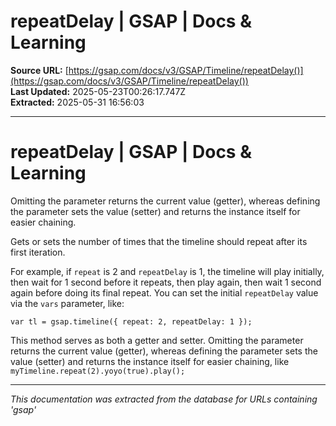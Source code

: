 # repeatDelay | GSAP | Docs & Learning

**Source URL:** [https://gsap.com/docs/v3/GSAP/Timeline/repeatDelay()](https://gsap.com/docs/v3/GSAP/Timeline/repeatDelay())  
**Last Updated:** 2025-05-23T00:26:17.747Z  
**Extracted:** 2025-05-31 16:56:03

---

# repeatDelay | GSAP | Docs & Learning

Omitting the parameter returns the current value (getter), whereas defining the parameter sets the value (setter) and returns the instance itself for easier chaining.

Gets or sets the number of times that the timeline should repeat after its first iteration.

For example, if `repeat` is 2 and `repeatDelay` is 1, the timeline will play initially, then wait for 1 second before it repeats, then play again, then wait 1 second again before doing its final repeat. You can set the initial `repeatDelay` value via the `vars` parameter, like:

```
var tl = gsap.timeline({ repeat: 2, repeatDelay: 1 });
```

This method serves as both a getter and setter. Omitting the parameter returns the current value (getter), whereas defining the parameter sets the value (setter) and returns the instance itself for easier chaining, like `myTimeline.repeat(2).yoyo(true).play();`

---

*This documentation was extracted from the database for URLs containing 'gsap'*

